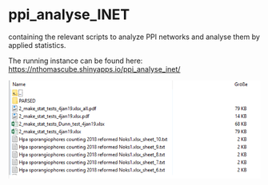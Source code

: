 # ppi_analyse_INET

containing the relevant scripts to analyze PPI networks and
analyse them by applied statistics.

The running instance can be found here:
https://nthomascube.shinyapps.io/ppi_analyse_inet/

![alt text](https://github.com/nthomasCUBE/ppi_analyse_INET/blob/master/doc/output_file.png)
